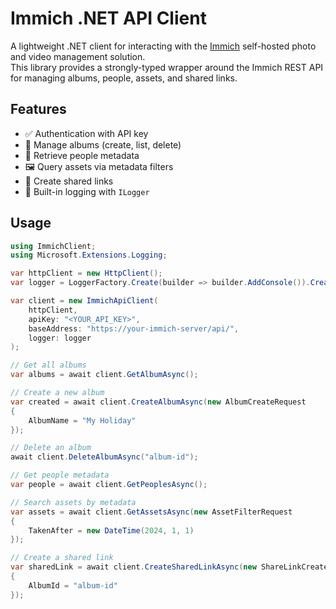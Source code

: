 # Immich .NET API Client

A lightweight .NET client for interacting with the [Immich](https://immich.app/) self-hosted photo and video management solution.  
This library provides a strongly-typed wrapper around the Immich REST API for managing albums, people, assets, and shared links.

## Features

- ✅ Authentication with API key
- 📂 Manage albums (create, list, delete)
- 👥 Retrieve people metadata
- 🖼 Query assets via metadata filters
- 🔗 Create shared links
- 📝 Built-in logging with `ILogger`

## Usage

```cs
using ImmichClient;
using Microsoft.Extensions.Logging;

var httpClient = new HttpClient();
var logger = LoggerFactory.Create(builder => builder.AddConsole()).CreateLogger<ImmichApiClient>();

var client = new ImmichApiClient(
    httpClient,
    apiKey: "<YOUR_API_KEY>",
    baseAddress: "https://your-immich-server/api/",
    logger: logger
);

// Get all albums
var albums = await client.GetAlbumAsync();

// Create a new album
var created = await client.CreateAlbumAsync(new AlbumCreateRequest
{
    AlbumName = "My Holiday"
});

// Delete an album
await client.DeleteAlbumAsync("album-id");

// Get people metadata
var people = await client.GetPeoplesAsync();

// Search assets by metadata
var assets = await client.GetAssetsAsync(new AssetFilterRequest
{
    TakenAfter = new DateTime(2024, 1, 1)
});

// Create a shared link
var sharedLink = await client.CreateSharedLinkAsync(new ShareLinkCreateRequest
{
    AlbumId = "album-id"
});
```
